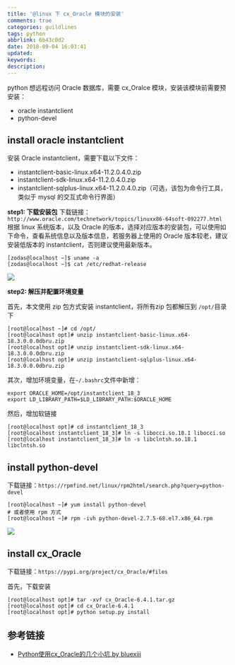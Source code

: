 ```yaml
---
title: '@linux 下 cx_Oracle 模块的安装'
comments: true
categories: guildlines
tags: python
abbrlink: 6b43c0d2
date: 2018-09-04 16:03:41
updated:
keywords:
description:
---
```


python 想远程访问 Oracle 数据库，需要 cx_Oralce 模块，安装该模块前需要预安装：
- oracle instantclient
- python-devel

<!--more-->

## install oracle instantclient

安装 Oracle instantclient，需要下载以下文件：
- instantclient-basic-linux.x64-11.2.0.4.0.zip
- instantclient-sdk-linux.x64-11.2.0.4.0.zip
- instantclient-sqlplus-linux.x64-11.2.0.4.0.zip（可选，该包为命令行工具，类似于 mysql 的交互式命令行界面）

**step1: 下载安装包**
下载链接：`http://www.oracle.com/technetwork/topics/linuxx86-64soft-092277.html`
根据 linux 系统版本，以及 Oracle 的版本，选择对应版本的安装包，可以使用如下命令，查看系统信息以及版本信息，若服务器上使用的 Oracle 版本较老，建议安装低版本的 instantclient，否则建议使用最新版本。
```shell
[zodas@localhost ~]$ uname -a
[zodas@localhost ~]$ cat /etc/redhat-release
```
![](http://ipic-markdown.oss-cn-shanghai.aliyuncs.com/blog/2018-09-04-060221.png)

**step2: 解压并配置环境变量**

首先，本文使用 zip 包方式安装 instantclient，将所有zip 包都解压到 `/opt/`目录下
```shell
[root@localhost ~]# cd /opt/
[root@localhost opt]# unzip instantclient-basic-linux.x64-18.3.0.0.0dbru.zip
[root@localhost opt]# unzip instantclient-sdk-linux.x64-18.3.0.0.0dbru.zip
[root@localhost opt]# unzip instantclient-sqlplus-linux.x64-18.3.0.0.0dbru.zip
```

其次，增加环境变量，在`~/.bashrc`文件中新增：
```
export ORACLE_HOME=/opt/instantclient_18_3
export LD_LIBRARY_PATH=$LD_LIBRARY_PATH:$ORACLE_HOME
```

然后，增加软链接
```shell
[root@localhost opt]# cd instantclient_18_3
[root@localhost instantclient_18_3]# ln -s libocci.so.18.1 libocci.so
[root@localhost instantclient_18_3]# ln -s libclntsh.so.18.1 libclntsh.so
```

## install python-devel

下载链接：`https://rpmfind.net/linux/rpm2html/search.php?query=python-devel`

```shell
[root@localhost ~]# yum install python-devel
# 或者使用 rpm 方式
[root@localhost ~]# rpm -ivh python-devel-2.7.5-68.el7.x86_64.rpm
```
![](http://ipic-markdown.oss-cn-shanghai.aliyuncs.com/blog/2018-09-04-074654.png)

## install cx_Oracle

下载链接：`https://pypi.org/project/cx_Oracle/#files`

首先，下载安装
```shell
[root@localhost opt]# tar -xvf cx_Oracle-6.4.1.tar.gz
[root@localhost opt]# cd cx_Oracle-6.4.1
[root@localhost opt]# python setup.py install
```

## 参考链接

- [Python使用cx_Oracle的几个小坑,by bluexiii](https://www.jianshu.com/p/afe71f6e115f)